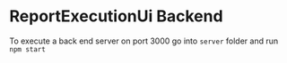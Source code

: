 # ReportExecutionUi Backend

To execute a back end server on port 3000 go into `server` folder and run `npm start`
